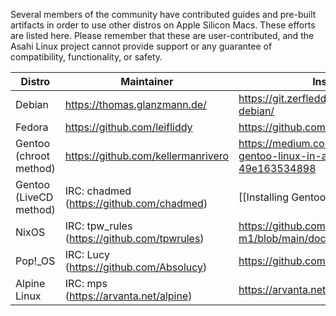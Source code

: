 Several members of the community have contributed guides and pre-built artifacts in order to use other distros on Apple Silicon Macs. These efforts are listed here. Please remember that these are user-contributed, and the Asahi Linux project cannot provide support or any guarantee of compatibility, functionality, or safety.

| Distro | Maintainer | Installation Guide |
|--------|------------|--------------------|
| Debian | https://thomas.glanzmann.de/ | https://git.zerfleddert.de/cgi-bin/gitweb.cgi/m1-debian/ |
| Fedora | https://github.com/leifliddy| https://github.com/leifliddy/asahi-fedora-builder |
| Gentoo<br>(chroot method) | https://github.com/kellermanrivero | https://medium.com/@kellermanrivero/installing-gentoo-linux-in-apple-macbook-pro-m1-49e163534898 |
| Gentoo<br>(LiveCD method) | IRC: chadmed (https://github.com/chadmed) | [[Installing Gentoo with LiveCD]] |
| NixOS | IRC: tpw_rules (https://github.com/tpwrules) | https://github.com/tpwrules/nixos-m1/blob/main/docs/uefi-standalone.md |
| Pop!_OS | IRC: Lucy (https://github.com/Absolucy) | https://github.com/pop-os/asahi-pop |
| Alpine Linux | IRC: mps (https://arvanta.net/alpine) | https://arvanta.net/alpine/install-alpine-m1/ |